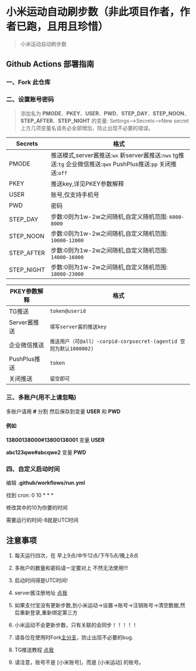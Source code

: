 # 小米运动自动刷步数（非此项目作者，作者已跑，且用且珍惜）

> 小米运动自动刷步数


## Github Actions 部署指南

### 一、Fork 此仓库

### 二、设置账号密码 
> 添加名为  **PMODE**、**PKEY**、**USER**、**PWD**、**STEP_DAY**、**STEP_NOON**、**STEP_AFTER**、**STEP_NIGHT** 的变量: Settings-->Secrets-->New secret  
>上方几项变量名请务必全部增加，防止出现不必要的错误。

| Secrets |  格式  |
| -------- | ----- |
| PMODE |   推送模式,server酱推送:`wx` 新server酱推送:`nwx` tg推送:`tg` 企业微信推送:`qwx` PushPlus推送:`pp` 关闭推送:`off`|
| PKEY |   推送key,详见PKEY参数解释|
| USER |   账号,仅支持手机号|
| PWD |   密码|
| STEP_DAY |   步数:0则为1w-2w之间随机,自定义随机范围: `6000-8000`|
| STEP_NOON |   步数:0则为1w-2w之间随机,自定义随机范围: `10000-12000`|
| STEP_AFTER |   步数:0则为1w-2w之间随机,自定义随机范围: `14000-16000`|
| STEP_NIGHT |   步数:0则为1w-2w之间随机,自定义随机范围: `18000-23000`|


| PKEY参数解释 |  格式  |
| -------- | ----- |
| TG推送 |   `token@userid`|
| Server酱推送 |   `填写server酱的推送key`|
| 企业微信推送 |   `推送用户（可@all）-corpid-corpsecret-(agentid 空则为默认1000002)`|
| PushPlus推送 |   `token`|
| 关闭推送 |   `留空即可`|

### 三、多账户(用不上请忽略)

多账户请用 **#** 分割 然后保存到变量 **USER** 和 **PWD**

#### 例如

**13800138000#13800138001** 变量 **USER**

**abc123qwe#abcqwe2** 变量 **PWD**

### 四、自定义启动时间

编辑 **.github/workflows/run.yml**

找到 cron: 0 10 * * *

修改其中的10为你要的时间

需要运行的时间-8就是UTC时间

## 注意事项

1. 每天运行四次，在 早上9点/中午12点/下午5点/晚上8点

2. 多账户的数量和密码请一定要对上 不然无法使用!!!

3. 启动时间得是UTC时间!

4. server酱注册地址 [点我](https://sct.ftqq.com/)

5. 如果支付宝没有更新步数,到小米运动->设置->账号->注销账号->清空数据,然后重新登录,重新绑定第三方

6. 小米运动不会更新步数，只有关联的会同步！！！！！

7. 请各位在使用时Fork[主分支](https://github.com/Squaregentleman/mimotion/)，防止出现不必要的bug.

8. TG推送教程 [点我](./TG_PUSH.md)

9. 请注意，账号不是 [小米账号]，而是 [小米运动] 的账号。
